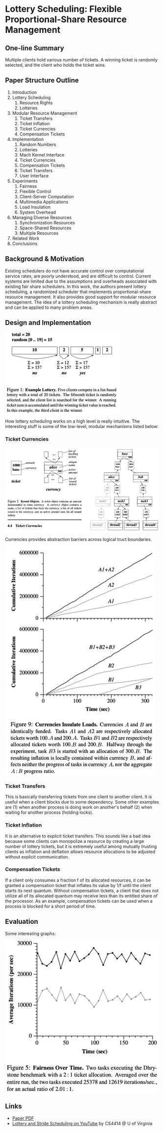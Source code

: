 # Lottery Scheduling: Flexible Proportional-Share Resource Management

## One-line Summary

Multiple clients hold various number of tickets. A winning ticket is randomly selected, and the client who holds the ticket wins.

## Paper Structure Outline

1. Introduction
2. Lottery Scheduling
   1. Resource Rights
   2. Lotteries
3. Modular Resource Management
   1. Ticket Transfers
   2. Ticket Inflation
   3. Ticket Currencies
   4. Compensation Tickets
4. Implementation
   1. Random Numbers
   2. Lotteries
   3. Mach Kernel Interface
   4. Ticket Currencies
   5. Compensation Tickets
   6. Ticket Transfers
   7. User Interface
5. Experiments
   1. Fairness
   2. Flexible Control
   3. Client-Server Computation
   4. Multimedia Applications
   5. Load Insulation
   6. System Overhead
6. Managing Diverse Resources
   1. Synchronization Resources
   2. Space-Shared Resources
   3. Multiple Resources
7. Related Work
8. Conclusions

## Background & Motivation

Existing schedulers do not have accurate control over computational service rates, are poorly understood, and are difficult to control. Current systems are limited due to the assumptions and overheads associated with existing fair share schedulers. In this work, the authors present lottery scheduling, a randomized scheduler that implements proportional-share resource management. It also provides good support for modular resource management. The idea of a lottery scheduling mechanism is really abstract and can be applied to many problem areas.

## Design and Implementation

![It really is this simple!](../../.gitbook/assets/screen-shot-2020-12-16-at-9.23.10-pm.png)

How lottery scheduling works on a high level is really intuitive. The interesting stuff is some of the low-level, modular mechanisms listed below:

### Ticket Currencies

![](../../.gitbook/assets/screen-shot-2020-12-16-at-9.28.39-pm.png)

Currencies provides abstraction barriers across logical truct boundaries.

![With currencies, the inflation is contained/insulated within a currency.](../../.gitbook/assets/screen-shot-2020-12-16-at-9.48.31-pm.png)

### Ticket Transfers

This is basically transferring tickets from one client to another client. It is useful when a client blocks due to some dependency. Some other examples are (1) when another process is doing work on another's behalf (2) when waiting for another process (holding locks).

### Ticket Inflation

It is an alternative to explicit ticket transfers. This sounds like a bad idea because some clients can monopolize a resource by creating a large number of lottery tickets, but it is extremely useful among mutually trusting clients as inflation and deflation allows resource allocations to be adjusted without explicit communication.

### Compensation Tickets

If a client only consumes a fraction f of its allocated resources, it can be granted a compensation ticket that inflates its value by 1/f until the client starts its next quantum. Without compensation tickets, a client that does not utilize all of its allocated quantum may receive less than its entitled share of the processor. As an example, compensation tickets can be used when a process is blocked for a short period of time.

## Evaluation

Some interesting graphs:

![A 2:! ticket allocation leads to an actual 2.01:1 runtime ratio. However, a drawback we can notice here is that allocation is very random and unstable (notice the unit of the x-axis)](../../.gitbook/assets/screen-shot-2020-12-16-at-9.43.51-pm.png)

## Links

* [Paper PDF](https://www.usenix.org/legacy/publications/library/proceedings/osdi/full_papers/waldspurger.pdf)
* [Lottery and Stride Scheduling on YouTube](https://youtu.be/qAx4IxrOoAM) by CS4414 @ U of Virginia
